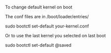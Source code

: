 To change default kernel on boot

The conf files are in /boot/loader/entries/

sudo bootctl set-default your-kernel.conf

Or to use the last kernel you selected on last boot

sudo bootctl set-default @saved
